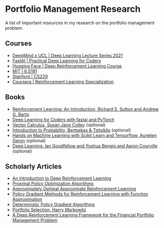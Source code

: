 # Portfolio Management Research

A list of important resources in my research on the portfolio management problem.

## Courses

 - [DeepMind x UCL | Deep Learning Lecture Series 2021](https://youtube.com/playlist?list=PLqYmG7hTraZDVH599EItlEWsUOsJbAodm&si=3k6CH5E2wS7OD1Ut)
 - [FastAI | Practical Deep Learning for Coders](https://course.fast.ai)
 - [Hugging Face | Deep Reinforcement Learning Course](https://huggingface.co/learn/deep-rl-course/en/unit0/introduction)
 - [MIT | 6.S191](https://youtube.com/playlist?list=PLtBw6njQRU-rwp5__7C0oIVt26ZgjG9NI&si=jEOFnqwd2mmJnOwv)
 - [Stanford | CS229](https://youtube.com/playlist?list=PLoROMvodv4rNyWOpJg_Yh4NSqI4Z4vOYy)
 - [Coursera | Reinforcement Learning Specialization](https://www.coursera.org/specializations/reinforcement-learning)

## Books
- [Reinforcement Learning: An Introduction, Richard S. Sutton and Andrew G. Barto](https://web.stanford.edu/class/psych209/Readings/SuttonBartoIPRLBook2ndEd.pdf)
- [Deep Learning for Coders with fastai and PyTorch](https://github.com/fastai/fastbook)
- [Vector Calculus, Susan Jane Colley](/books/Vector%20Calculus.pdf) (optional)
- [Introduction to Probability, Bertsekas & Tsitsiklis](/books/Math--Bertsekas_Tsitsiklis_Introduction_to_probability.pdf) (optional)
- [Hands on Machine Learning with Scikit Learn and Tensorflow, Aurelien Geron](/books/Hands%20on%20Machine%20Learning%20with%20Scikit%20Learn%20and%20Tensorflow.pdf) (optional)
- [Deep Learning, Ian Goodfellow and Yoshua Bengio and Aaron Courville](/books/deeplearningbook.pdf) (optional)

## Scholarly Articles
- [An Introduction to Deep Reinforcement Learning](https://arxiv.org/abs/1811.12560)
- [Proximal Policy Optimization Algorithms](https://arxiv.org/abs/1707.06347)
- [Approximately Optimal Approximate Reinforcement Learning](https://people.eecs.berkeley.edu/~pabbeel/cs287-fa09/readings/KakadeLangford-icml2002.pdf)
- [Policy Gradient Methods for Reinforcement Learning with Function Approximation](https://papers.nips.cc/paper/1713-policy-gradient-methods-for-reinforcement-learning-with-function-approximation.pdf)
- [Deterministic Policy Gradient Algorithms](http://proceedings.mlr.press/v32/silver14.pdf)
- [Portfolio Selection, Harry Markowitz](https://www.math.ust.hk/~maykwok/courses/ma362/07F/markowitz_JF.pdf)
- [A Deep Reinforcement Learning Framework for the Financial Portfolio Management Problem](https://arxiv.org/abs/1706.10059)
